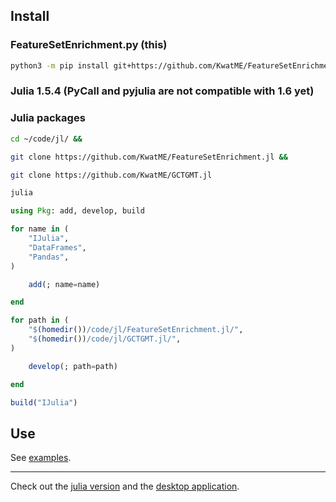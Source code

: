 ## Install

### FeatureSetEnrichment.py (this)

```sh
python3 -m pip install git+https://github.com/KwatME/FeatureSetEnrichment.py
```

### Julia 1.5.4 (PyCall and pyjulia are not compatible with 1.6 yet)

### Julia packages

```sh
cd ~/code/jl/ &&

git clone https://github.com/KwatME/FeatureSetEnrichment.jl &&

git clone https://github.com/KwatME/GCTGMT.jl
```

```sh
julia
```

```julia
using Pkg: add, develop, build

for name in (
    "IJulia",
    "DataFrames",
    "Pandas",
)

    add(; name=name)

end

for path in (
    "$(homedir())/code/jl/FeatureSetEnrichment.jl/",
    "$(homedir())/code/jl/GCTGMT.jl/",
)

    develop(; path=path)

end

build("IJulia")
```

## Use

See [examples](notebook/example.ipynb).

---

Check out the [julia version](https://github.com/KwatME/FeatureSetEnrichment.jl) and the [desktop application](https://github.com/KwatME/GSEA.web).
